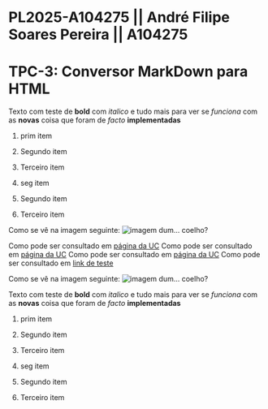 # PL2025-A104275 || André Filipe Soares Pereira || A104275
# TPC-3: Conversor MarkDown para HTML

Texto com teste de **bold** com *italico* e tudo mais para ver se *funciona* com as **novas** coisa que foram de *facto* **implementadas**

1. prim item
2. Segundo item
3. Terceiro item


1. seg item
2. Segundo item
3. Terceiro item


Como se vê na imagem seguinte: ![imagem dum... coelho?](https://c4.wallpaperflare.com/wallpaper/409/952/920/dragon-ball-z-son-goku-portrait-display-wallpaper-preview.jpg)

Como pode ser consultado em [página da UC](http://www.uc.pt)
Como pode ser consultado em [página da UC](http://www.uc.pt)
Como pode ser consultado em [página da UC](http://www.uc.pt)
Como pode ser consultado em [link de teste](http://www.google.pt)


Como se vê na imagem seguinte: ![imagem dum... coelho?](https://c4.wallpaperflare.com/wallpaper/409/952/920/dragon-ball-z-son-goku-portrait-display-wallpaper-preview.jpg)

Texto com teste de **bold** com *italico* e tudo mais para ver se *funciona* com as **novas** coisa que foram de *facto* **implementadas**

1. prim item
2. Segundo item
3. Terceiro item


1. seg item
2. Segundo item
3. Terceiro item

